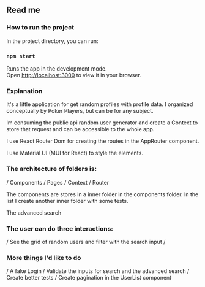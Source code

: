 ## Read me

### How to run the project

In the project directory, you can run:

### `npm start`

Runs the app in the development mode.\
Open [http://localhost:3000](http://localhost:3000) to view it in your browser.

### Explanation

It's a little application for get random profiles with profile data.
I organized conceptually by Poker Players, but can be for any subject.

Im consuming the public api random user generator and create a Context to store that request and can be accessible to the whole app.

I use React Router Dom for creating the routes in the AppRouter component.

I use Material UI (MUI for React) to style the elements.

### The architecture of folders is:
/ Components
/ Pages
/ Context
/ Router

The components are stores in a inner folder in the components folder. In the list I create another inner folder with some tests.

The advanced search

### The user can do three interactions:
/ See the grid of random users and filter with the search input
/

### More things I'd like to do
/ A fake Login
/ Validate the inputs for search and the advanced search
/ Create better tests
/ Create pagination in the UserList component
